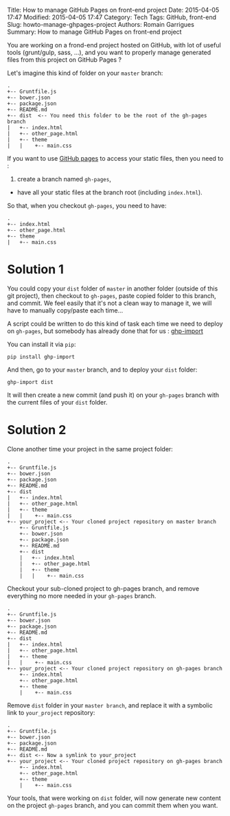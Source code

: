 Title: How to manage GitHub Pages on front-end project
Date: 2015-04-05 17:47
Modified: 2015-04-05 17:47
Category: Tech
Tags: GitHub, front-end
Slug: howto-manage-ghpages-project
Authors: Romain Garrigues
Summary: How to manage GitHub Pages on front-end project

You are working on a frond-end project hosted on GitHub, with lot of useful tools (grunt/gulp, sass, ...), and you want to properly manage generated files from this project on GitHub Pages ?

Let's imagine this kind of folder on your `master` branch:

    .
    +-- Gruntfile.js
    +-- bower.json
    +-- package.json
    +-- README.md
    +-- dist  <-- You need this folder to be the root of the gh-pages branch
    |   +-- index.html
    |   +-- other_page.html
    |   +-- theme
    |   |    +-- main.css

If you want to use [GitHub pages](https://pages.github.com/) to access your static files, then you need to :

1. create a branch named `gh-pages`,
* have all your static files at the branch root (including `index.html`).

So that, when you checkout `gh-pages`, you need to have:

    .
    +-- index.html
    +-- other_page.html
    +-- theme
    |   +-- main.css


Solution 1
==========

You could copy your `dist` folder of `master` in another folder (outside of this git project), then checkout to `gh-pages`, paste copied folder to this branch, and commit.
We feel easily that it's not a clean way to manage it, we will have to manually copy/paste each time...

A script could be written to do this kind of task each time we need to deploy on `gh-pages`, but
 somebody has already done that for us : [ghp-import](https://github.com/davisp/ghp-import)

You can install it via `pip`:

    pip install ghp-import

And then, go to your `master` branch, and to deploy your `dist` folder:

    ghp-import dist

It will then create a new commit (and push it) on your `gh-pages` branch with the current files of your `dist` folder.


Solution 2
==========

Clone another time your project in the same project folder:

    .
    +-- Gruntfile.js
    +-- bower.json
    +-- package.json
    +-- README.md
    +-- dist
    |   +-- index.html
    |   +-- other_page.html
    |   +-- theme
    |   |    +-- main.css
    +-- your_project <-- Your cloned project repository on master branch
        +-- Gruntfile.js
        +-- bower.json
        +-- package.json
        +-- README.md
        +-- dist
        |   +-- index.html
        |   +-- other_page.html
        |   +-- theme
        |   |    +-- main.css

Checkout your sub-cloned project to gh-pages branch, and remove everything no more needed in your `gh-pages` branch.

    .
    +-- Gruntfile.js
    +-- bower.json
    +-- package.json
    +-- README.md
    +-- dist
    |   +-- index.html
    |   +-- other_page.html
    |   +-- theme
    |   |    +-- main.css
    +-- your_project <-- Your cloned project repository on gh-pages branch
        +-- index.html
        +-- other_page.html
        +-- theme
        |    +-- main.css

Remove `dist` folder in your `master branch`, and replace it with a symbolic link to `your_project` repository:

    .
    +-- Gruntfile.js
    +-- bower.json
    +-- package.json
    +-- README.md
    +-- dist <-- Now a symlink to your_project
    +-- your_project <-- Your cloned project repository on gh-pages branch
        +-- index.html
        +-- other_page.html
        +-- theme
        |    +-- main.css

Your tools, that were working on `dist` folder, will now generate new content on the project `gh-pages` branch, and you can commit them when you want.
